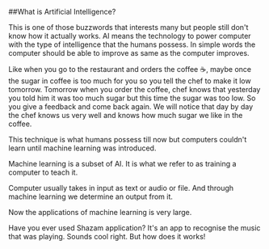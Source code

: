 ##What is Artificial Intelligence?

This is one of those buzzwords that interests many but people still don't know how it actually works. 
AI means the technology to power computer with the type of intelligence that the humans possess. In simple words the computer should be able to improve as same as the computer improves.

 Like when you go to the restaurant and orders the coffee ☕, maybe once the sugar in coffee is too much for you so you tell the chef to make it low tomorrow. Tomorrow when you order the coffee, chef knows that yesterday you told him it was too much sugar but this time the sugar was too low. So you give a feedback and come back again.
We will notice that day by day the chef knows us very well and knows how much sugar we like in the coffee.

This technique is what humans possess till now but computers couldn't learn until machine learning was introduced.

Machine learning is a subset of AI. It is what we refer to as training a computer to teach it.

Computer usually takes in input as text or audio or file. And through machine learning we determine an output from it.

Now the applications of machine learning is very large.

Have you ever used Shazam application?
It's an app to recognise the music that was playing. Sounds cool right. But how does it works! 